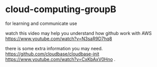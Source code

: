 # cloud-computing-groupB
for learning and communicate use

watch this video may help you understand how github work with AWS
https://www.youtube.com/watch?v=N3saR9D7hq8

there is some extra information you may need.
https://github.com/cloudbase/cloudbase-init
https://www.youtube.com/watch?v=CxKbAxV0Hno
.
